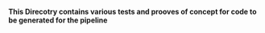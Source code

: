 **This Direcotry contains various tests and prooves of concept for code to be generated for the pipeline**

